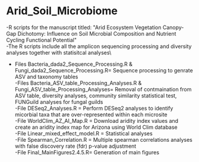 # Arid_Soil_Microbiome
-R scripts for the manuscript titled: "Arid Ecosystem Vegetation Canopy-Gap Dichotomy: Influence on Soil Microbial Composition and Nutrient Cycling Functional Potential"  \
-The R scripts include all the amplicon sequencing processing and diversity analyses together with statisitcal analyses\
- Files Bacteria_dada2_Sequence_Processing.R & Fungi_dada2_Sequence_Processing.R= Sequence processing to genrate ASV and taxonomy tables \
-Files Bacteria_ASV_table_Processing_Analyses.R & Fungi_ASV_table_Processing_Analyses=  Removal of contmaination from ASV table, diversity analyses, community similarity statistical test, FUNGuild analyses for fungal guilds \
-File DESeq2_Analyses.R = Perform DESeq2 analyses to identify micorbial taxa that are over-represented within each microsite \
-File WorldClim_AZ_AI_Map.R = Download aridity index values and create an aridity index map for Arizona using World Clim database\
-File Linear_mixed_effect_model.R = Statistical analyses\
-File Spearman_Correlation.R = Multiple spearman correlations analyses with false discovery rate (fdr) p-value adjustment\
-File Final_MainFigures2.4.5.R= Generation of main figures

 

